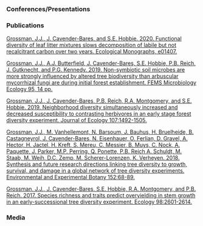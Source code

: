 ### Conferences/Presentations

### Publications

[Grossman, J.J., J. Cavender-Bares, and S.E. Hobbie. 2020. Functional
diversity of leaf litter mixtures slows decomposition of labile but not
recalcitrant carbon over two years. Ecological Monographs,
e01407.](https://drive.google.com/file/d/1yY6vzH46COex-qMI2Sm2xrdcHkIUWaW9/view?usp=sharing)

[Grossman, J.J., A.J. Butterfield, J. Cavender-Bares, S.E. Hobbie, P.B.
Reich, J. Gutknecht, and P.G. Kennedy. 2019. Non-symbiotic soil microbes
are more strongly influenced by altered tree biodiversity than
arbuscular mycorrhizal fungi are during initial forest establishment.
FEMS Microbiology Ecology 95, 14
pp.](https://drive.google.com/file/d/1mUCPdwJpn04lrNauS6FubWSdfE6-XLSk/view?usp=sharing)

[Grossman, J.J., J. Cavender-Bares, P.B. Reich, R.A. Montgomery, and
S.E. Hobbie. 2019. Neighborhood diversity simultaneously increased and
decreased susceptibility to contrasting herbivores in an early stage
forest diversity experiment. Journal of Ecology
107:1492-1505.](https://drive.google.com/file/d/1IdmEgfJWbIiTPft5ljUF_mCK0lBA9yx0/view?usp=sharing)

[Grossman, J.J., M. Vanhellemont, N. Barsoum, J. Bauhus, H. Bruelheide,
B. Castagneyrol, J. Cavender-Bares, N. Eisenhauer, O. Ferlian, D.
Gravel, A. Hector, H. Jactel, H. Kreft, S. Mereu, C. Messier, B. Muys,
C. Nock, A. Paquette, J. Parker, M.P. Perring, Q. Ponette, P.B. Reich A.
Schuldt, M. Staab, M. Weih, D.C. Zemp, M. Scherer-Lorenzen, K. Verheyen.
2018. Synthesis and future research directions linking tree diversity to
growth, survival, and damage in a global network of tree diversity
experiments. Environmental and Experimental Botany
152:68-89.](https://drive.google.com/file/d/1hgmKKlv9Q8QBpNqDdywtxg1tmrkjbqGu/view?usp=sharing)

[Grossman, J.J., J. Cavender-Bares, S.E. Hobbie, R.A. Montgomery, and
P.B. Reich. 2017. Species richness and traits predict overyielding in
stem growth in an early-successional tree diversity experiment. Ecology
98:2601-2614.](https://drive.google.com/file/d/1lc05jZpB-7ucswD_vF3VdPN69QbKz2eR/view?usp=sharing)

### Media
